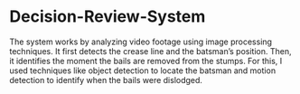 # Decision-Review-System
The system works by analyzing video footage using image processing techniques. It first detects the crease line and the batsman’s position. Then, it identifies the moment the bails are removed from the stumps. For this, I used techniques like object detection to locate the batsman and motion detection to identify when the bails were dislodged.
